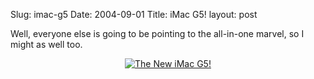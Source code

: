 Slug: imac-g5
Date: 2004-09-01
Title: iMac G5!
layout: post

Well, everyone else is going to be pointing to the all-in-one marvel, so I might as well too.

<div align="center"><a href="http://apple.com/imac" title="The New iMac G5!"><img alt="The New iMac G5!" class="at-xid-6a010534988cd3970b0120a55ce459970b" src="https://steveivy.typepad.com/.a/6a010534988cd3970b0120a55ce459970b-pi" /></a></div>
